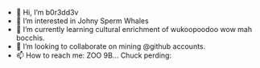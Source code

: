 - 👋 Hi, I’m b0r3dd3v
- 👀 I’m interested in Johny Sperm Whales
- 🌱 I’m currently learning cultural enrichment of wukoopoodoo wow mah bocchis.
- 💞️ I’m looking to collaborate on mining @github accounts.
- 📫 How to reach me:
ZOO 9B... Chuck perding:


<!---
Yeh, I'm SAT with em.
--->

